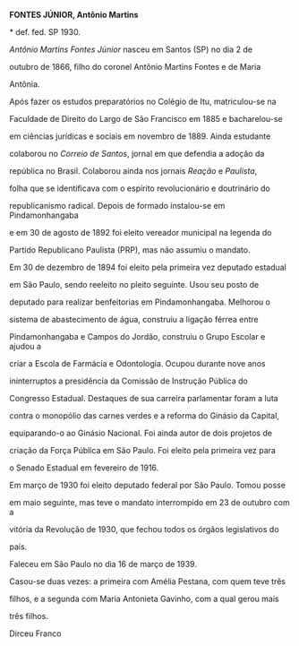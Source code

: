 **FONTES JÚNIOR, Antônio Martins**



\* def. fed. SP 1930.



*Antônio Martins Fontes Júnior* nasceu em Santos (SP) no dia 2 de

outubro de 1866, filho do coronel Antônio Martins Fontes e de Maria

Antônia.



Após fazer os estudos preparatórios no Colégio de Itu, matriculou-se na

Faculdade de Direito do Largo de São Francisco em 1885 e bacharelou-se

em ciências jurídicas e sociais em novembro de 1889. Ainda estudante

colaborou no *Correio de Santos*, jornal em que defendia a adoção da

república no Brasil. Colaborou ainda nos jornais *Reação* e *Paulista*,

folha que se identificava com o espírito revolucionário e doutrinário do

republicanismo radical. Depois de formado instalou-se em Pindamonhangaba

e em 30 de agosto de 1892 foi eleito vereador municipal na legenda do

Partido Republicano Paulista (PRP), mas não assumiu o mandato.



Em 30 de dezembro de 1894 foi eleito pela primeira vez deputado estadual

em São Paulo, sendo reeleito no pleito seguinte. Usou seu posto de

deputado para realizar benfeitorias em Pindamonhangaba. Melhorou o

sistema de abastecimento de água, construiu a ligação férrea entre

Pindamonhangaba e Campos do Jordão, construiu o Grupo Escolar e ajudou a

criar a Escola de Farmácia e Odontologia. Ocupou durante nove anos

ininterruptos a presidência da Comissão de Instrução Pública do

Congresso Estadual. Destaques de sua carreira parlamentar foram a luta

contra o monopólio das carnes verdes e a reforma do Ginásio da Capital,

equiparando-o ao Ginásio Nacional. Foi ainda autor de dois projetos de

criação da Força Pública em São Paulo. Foi eleito pela primeira vez para

o Senado Estadual em fevereiro de 1916.



Em março de 1930 foi eleito deputado federal por São Paulo. Tomou posse

em maio seguinte, mas teve o mandato interrompido em 23 de outubro com a

vitória da Revolução de 1930, que fechou todos os órgãos legislativos do

país.



Faleceu em São Paulo no dia 16 de março de 1939.



Casou-se duas vezes: a primeira com Amélia Pestana, com quem teve três

filhos, e a segunda com Maria Antonieta Gavinho, com a qual gerou mais

três filhos.



Dirceu Franco



